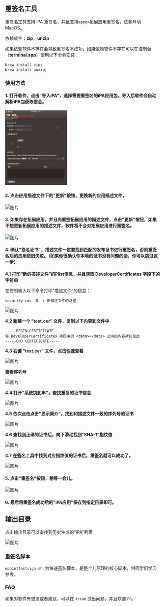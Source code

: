 ## 重签名工具

重签名工具支持 iPA 重签名，并且支持```appex```拓展应用重签名，依赖环境 MacOS。

依赖软件：**zip**，**unzip**

如果依赖软件不存在会导致重签名不成功，如果依赖软件不存在可以在控制台（**terminal.app**）使用以下命令安装：

```
brew install zip;
brew install unzip;
```

### 使用方法

#### 1.  打开软件，点击"**导入iPA**"，选择需要重签名的iPA应用包，导入后软件会自动解析iPA包获取信息。

<img src="./md-assets/1.png" style="width:40%;" />


#### 2. 点击应用描述文件下的"**更新**"按钮，更换新的应用描述文件，

![图片](https://uploader.shimo.im/f/fg4aaSgD6mURSx8D.png!thumbnail)



#### 3.  如果存在拓展应用，并且向重签拓展应用的描述文件，点击"**更新**"按钮，如果不想更新拓展应用的描述文件，软件将不会对拓展应用进行重签名。

![图片](https://uploader.shimo.im/f/Vy1TFiZT5xwemCHN.png!thumbnail)

#### 4.  确认"签名证书"，描述文件一定要找到匹配的发布证书进行重签名，否则重签名后的应用依旧失败。（**如果你很确认你本地的证书没有问题的话，你可以跳过这一步**）

**4.1  打印“新的描述文件”的Plist信息，并且获取 DeveloperCertificates 字段下的字符串**

在控制输入以下命令打印“描述文件”的信息：


```
security cms -D -i 新描述文件的路径
```

![图片](https://uploader.shimo.im/f/uE1XojZrfucmskQJ.png!thumbnail)


**4.2 新建一个 "test.cer" 文件，复制以下内容到文件中**

```
-----BEGIN CERTIFICATE-----
将 DeveloperCertificates 字段中的 <data></data> 之间的内容拷贝至此
-----END CERTIFICATE-----
```

**4.3 右键 "test.cer" 文件，点击快速查看**

![图片](https://uploader.shimo.im/f/EMWpfjliHHULfsut.png!thumbnail)   

**查看序列号**

  ![图片](https://uploader.shimo.im/f/WH4eQnmZUfgvxv45.png!thumbnail)


**4.4 打开"系统钥匙串"，查找重复的证书信息**

![图片](https://uploader.shimo.im/f/eqEbM7P3z8sMlXIS.png!thumbnail)

**4.5 依次点击点击“显示简介”，找到和描述文件一致的序列号的证书**

![图片](https://uploader.shimo.im/f/6hrKtp7GeFg5G4jY.png!thumbnail)

**4.6 查找到正确的证书后，向下滑动找到“SHA-1”指纹值**

![图片](https://uploader.shimo.im/f/7sePtp5Gi50DiLlN.png!thumbnail)

**4.7 在签名工具中找到对应指纹值的证书后，重签名就可以成功了。**

![图片](https://uploader.shimo.im/f/9uYq6ogGLJkzQoLg.png!thumbnail)



#### 5.  点击"**重签名**"按钮，稍等一会儿。

![图片](https://uploader.shimo.im/f/01Wnd2vod3InpjK6.png!thumbnail)

  

#### 6. 最后将重签名成功后的"iPA应用"保存到指定目录即可。


## 输出目录

点击输出目录可以查找到历史生成的"iPA"列表

![图片](https://uploader.shimo.im/f/DDrzOoWc8lcJ1Zj4.png!thumbnail)



### 重签名脚本

```epointfastsign.sh```, 为快速签名脚本，是整个儿原理的核心脚本，供同学们学习参考。


### FAQ

如果对软件有想法或者建议，可以在 ```issue``` 提出问题，并且欢迎 ```PR```。